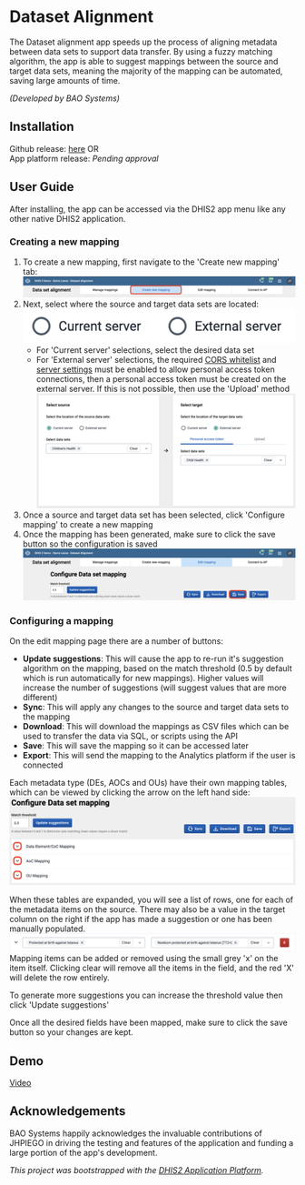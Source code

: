 # Dataset Alignment

The Dataset alignment app speeds up the process of aligning metadata between data sets to support data transfer. By using a fuzzy matching algorithm, the app is able to suggest mappings between the source and target data sets, meaning the majority of the mapping can be automated, saving large amounts of time.

_(Developed by BAO Systems)_

## Installation

Github release: [here](https://github.com/baosystems/metadata-alignment/releases/) OR  
App platform release: _Pending approval_

## User Guide

After installing, the app can be accessed via the DHIS2 app menu like any other native DHIS2 application.

### Creating a new mapping

1. To create a new mapping, first navigate to the 'Create new mapping' tab:  
   ![createNewMapping](./docs/img/createNewMapping.png)
1. Next, select where the source and target data sets are located:  
   ![dsLocations](./docs/img/dsLocations.png)
   - For 'Current server' selections, select the desired data set
   - For 'External server' selections, the required [CORS whitelist](https://docs.dhis2.org/en/use/user-guides/dhis-core-version-239/configuring-the-system/system-settings.html?h=cors+whitelist+2.39#system_access_settings:~:text=12%20or%2014.-,CORS%20whitelist,-Whitelists%20a) and [server settings](<https://docs.dhis2.org/en/use/user-guides/dhis-core-version-239/working-with-your-account/personal-access-tokens.html?h=personal+access+token+2.39#server-configuration:~:text=%2C%0A%20%20%20%20%7D%2C%0A%7D)%3B-,Server%20configuration,-%C2%B6>) must be enabled to allow personal access token connections, then a personal access token must be created on the external server. If this is not possible, then use the 'Upload' method  
     ![configureConnections](./docs/img/configureConnections.png)
1. Once a source and target data set has been selected, click 'Configure mapping' to create a new mapping
1. Once the mapping has been generated, make sure to click the save button so the configuration is saved  
   ![saveMapping](./docs/img/saveMapping.png)

### Configuring a mapping

On the edit mapping page there are a number of buttons:

- **Update suggestions**: This will cause the app to re-run it's suggestion algorithm on the mapping, based on the match threshold (0.5 by default which is run automatically for new mappings). Higher values will increase the number of suggestions (will suggest values that are more different)
- **Sync**: This will apply any changes to the source and target data sets to the mapping
- **Download**: This will download the mappings as CSV files which can be used to transfer the data via SQL, or scripts using the API
- **Save**: This will save the mapping so it can be accessed later
- **Export**: This will send the mapping to the Analytics platform if the user is connected

Each metadata type (DEs, AOCs and OUs) have their own mapping tables, which can be viewed by clicking the arrow on the left hand side:  
![expandTables](./docs/img/expandTables.png)

When these tables are expanded, you will see a list of rows, one for each of the metadata items on the source. There may also be a value in the target column on the right if the app has made a suggestion or one has been manually populated.  
![deMapping](./docs/img/deMapping.png)  
Mapping items can be added or removed using the small grey 'x' on the item itself. Clicking clear will remove all the items in the field, and the red 'X' will delete the row entirely.

To generate more suggestions you can increase the threshold value then click 'Update suggestions'

Once all the desired fields have been mapped, make sure to click the save button so your changes are kept.

## Demo

[Video](https://github.com/baosystems/metadata-alignment/releases/download/v1.10.1/DataSetAlignement.mp4)

## Acknowledgements

BAO Systems happily acknowledges the invaluable contributions of JHPIEGO in driving the testing and features of the application and funding a large portion of the app's development.

_This project was bootstrapped with the [DHIS2 Application Platform](https://github.com/dhis2/app-platform)._
